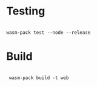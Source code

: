 # Testing

```shell

wasm-pack test --node --release

```

# Build

```shell

 wasm-pack build -t web

```
